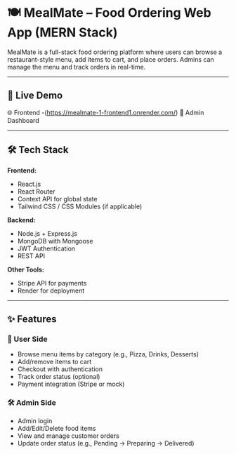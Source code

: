 # 🍽️ MealMate – Food Ordering Web App (MERN Stack)

MealMate is a full-stack food ordering platform where users can browse a restaurant-style menu, add items to cart, and place orders.
Admins can manage the menu and track orders in real-time.

---

## 🚀 Live Demo
🌐 Frontend -(https://mealmate-1-frontend1.onrender.com/)
🔐 Admin Dashboard 

---

## 🛠️ Tech Stack

**Frontend:**
- React.js
- React Router
- Context API for global state
- Tailwind CSS / CSS Modules (if applicable)

**Backend:**
- Node.js + Express.js
- MongoDB with Mongoose
- JWT Authentication
- REST API

**Other Tools:**
- Stripe API for payments
- Render for deployment

---

## ✨ Features

### 👥 User Side
- Browse menu items by category (e.g., Pizza, Drinks, Desserts)
- Add/remove items to cart
- Checkout with authentication
- Track order status (optional)
- Payment integration (Stripe or mock)

### 🛠️ Admin Side
- Admin login
- Add/Edit/Delete food items
- View and manage customer orders
- Update order status (e.g., Pending → Preparing → Delivered)

